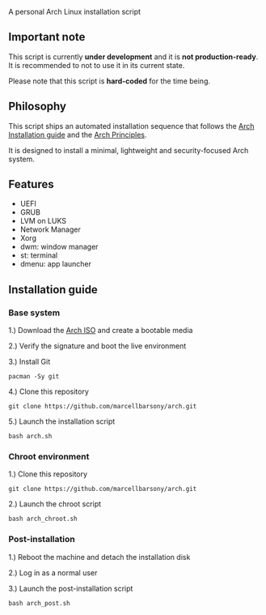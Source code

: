A personal Arch Linux installation script

## Important note

This script is currently **under development** and it is **not production-ready**. It is recommended to not to use it in its current state.

Please note that this script is **hard-coded** for the time being.

## Philosophy

This script ships an automated installation sequence that follows the [Arch Installation guide](https://wiki.archlinux.org/title/installation_guide) and the [Arch Principles](https://wiki.archlinux.org/title/Arch_Linux#Principles). 

It is designed to install a minimal, lightweight and security-focused Arch system.

## Features

- UEFI
- GRUB
- LVM on LUKS
- Network Manager
- Xorg
- dwm: window manager
- st: terminal
- dmenu: app launcher


## Installation guide

### Base system

1.) Download the [Arch ISO](https://archlinux.org/download/) and create a bootable media

2.) Verify the signature and boot the live environment

3.) Install Git   

`pacman -Sy git`

4.) Clone this repository

`git clone https://github.com/marcellbarsony/arch.git`

5.) Launch the installation script

`bash arch.sh`

### Chroot environment

1.) Clone this repository

`git clone https://github.com/marcellbarsony/arch.git`

2.) Launch the chroot script

`bash arch_chroot.sh`

### Post-installation

1.) Reboot the machine and detach the installation disk

2.) Log in as a normal user

3.) Launch the post-installation script

`bash arch_post.sh`
